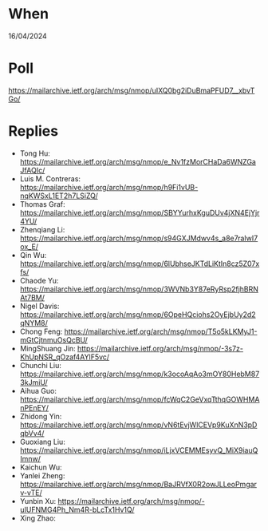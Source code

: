 # When

16/04/2024

# Poll

https://mailarchive.ietf.org/arch/msg/nmop/uIXQ0bg2iDuBmaPFUD7__xbvTGo/

# Replies

* Tong Hu: https://mailarchive.ietf.org/arch/msg/nmop/e_Nv1fzMorCHaDa6WNZGaJfAQIc/
* Luis M. Contreras: https://mailarchive.ietf.org/arch/msg/nmop/h9Fi1vUB-nqKWSxL1ET2h7LSiZQ/
* Thomas Graf: https://mailarchive.ietf.org/arch/msg/nmop/SBYYurhxKguDUv4jXN4EjYjr4YU/
* Zhenqiang Li: https://mailarchive.ietf.org/arch/msg/nmop/s94GXJMdwv4s_a8e7raIwI7ox_E/
* Qin Wu: https://mailarchive.ietf.org/arch/msg/nmop/6lUbhseJKTdLiKtIn8cz5Z07xfs/
* Chaode Yu: https://mailarchive.ietf.org/arch/msg/nmop/3WVNb3Y87eRyRsp2fjhBRNAt7BM/
* Nigel Davis: https://mailarchive.ietf.org/arch/msg/nmop/6OpeHQciohs2OyEjbUy2d2qNYM8/
* Chong Feng: https://mailarchive.ietf.org/arch/msg/nmop/T5o5kLKMyJ1-mGtCjtnmuOsQcBU/
* MingShuang Jin: https://mailarchive.ietf.org/arch/msg/nmop/-3s7z-KhUpNSR_qOzaf4AYlF5vc/
* Chunchi Liu: https://mailarchive.ietf.org/arch/msg/nmop/k3ocoAqAo3mOY80HebM873kJmiU/
* Aihua Guo: https://mailarchive.ietf.org/arch/msg/nmop/fcWqC2GeVxqTthqGOWHMAnPEnEY/
* Zhidong Yin: https://mailarchive.ietf.org/arch/msg/nmop/vN6tEvjWlCEVp9KuXnN3pDqbVv4/
* Guoxiang Liu: https://mailarchive.ietf.org/arch/msg/nmop/iLjxVCEMMEsyvQ_MiX9iauQImnw/
* Kaichun Wu:
* Yanlei Zheng: https://mailarchive.ietf.org/arch/msg/nmop/BaJRVfX0R2owJLLeoPmgarv-vTE/
* Yunbin Xu: https://mailarchive.ietf.org/arch/msg/nmop/-uIUFNMG4Ph_Nm4R-bLcTx1Hv1Q/
* Xing Zhao:
